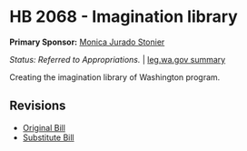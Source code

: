 # HB 2068 - Imagination library
**Primary Sponsor:** [Monica Jurado Stonier](/person/leg/monica.stonier.md)

*Status: Referred to Appropriations.* | [leg.wa.gov summary](https://app.leg.wa.gov/billsummary?BillNumber=2068&Year=2021)

Creating the imagination library of Washington program.

## Revisions
* [Original Bill](1/)
* [Substitute Bill](S/)
